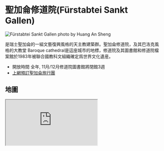 # 聖加侖修道院(Fürstabtei Sankt Gallen)

![Fürstabtei Sankt Gallen photo by Huang An Sheng](https://i.imgur.com/5EX5045.jpg)

是瑞士聖加侖的一組文藝復興風格的天主教建築群。聖加侖修道院，及其巴洛克風格的大教堂 Baroque cathedral是這座城市的地標，修道院及其圖書館和修道院檔案館於1983年被聯合國教科文組織確定爲世界文化遺産。

- 開放時間 全年, 11月/12月修道院圖書館將閉館3週
- [上網預訂聖加侖旅行團](https://www.stiftsbezirk.ch/en/group-tours)

## 地圖

<iframe src="https://www.google.com/maps/embed?pb=!1m14!1m8!1m3!1d10797.628307092617!2d9.3776471!3d47.4235052!3m2!1i1024!2i768!4f13.1!3m3!1m2!1s0x479b1e4c34274137%3A0x8d6330a4ddca12d1!2sSaint%20Gall%20Monastery!5e0!3m2!1sen!2stw!4v1690742771897!5m2!1sen!2stw" allowfullscreen="" loading="lazy" referrerpolicy="no-referrer-when-downgrade"></iframe>
